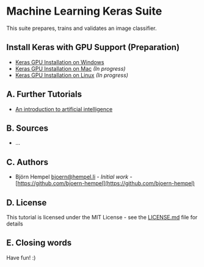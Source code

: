 # Machine Learning Keras Suite

This suite prepares, trains and validates an image classifier.

## Install Keras with GPU Support (Preparation)

* [Keras GPU Installation on Windows](markdown/keras-gpu-windows.md)
* [Keras GPU Installation on Mac](markdown/keras-gpu-mac.md) _(In progress)_
* [Keras GPU Installation on Linux](markdown/keras-gpu-linux.md) _(In progress)_

## A. Further Tutorials

* [An introduction to artificial intelligence](https://github.com/friends-of-ai/an-introduction-to-artificial-intelligence)

## B. Sources

* ...

## C. Authors

* Björn Hempel <bjoern@hempel.li> - _Initial work_ - [https://github.com/bjoern-hempel](https://github.com/bjoern-hempel)

## D. License

This tutorial is licensed under the MIT License - see the [LICENSE.md](/LICENSE.md) file for details

## E. Closing words

Have fun! :)

